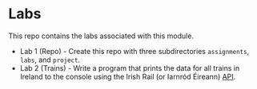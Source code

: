 # Labs

This repo contains the labs associated with this module. 

- Lab 1 (Repo) - Create this repo with three subdirectories `assignments`, `labs`, and `project`.
- Lab 2 (Trains) - Write a program that prints the data for all trains in Ireland to the console using the Irish Rail (or Iarnród Éireann) [API](https://api.irishrail.ie/realtime/realtime.asmx/getCurrentTrainsXML).
